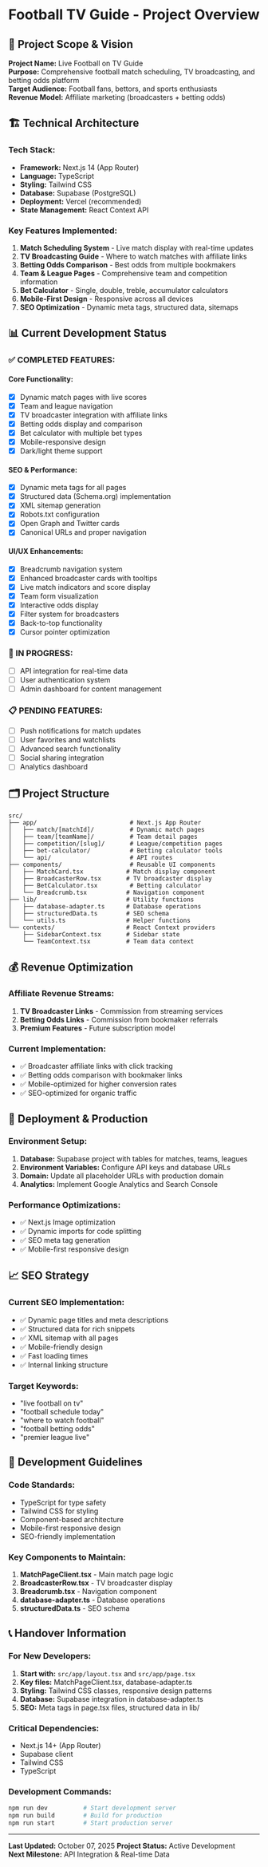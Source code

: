 # Football TV Guide - Project Overview

## 🎯 Project Scope & Vision

**Project Name:** Live Football on TV Guide  
**Purpose:** Comprehensive football match scheduling, TV broadcasting, and betting odds platform  
**Target Audience:** Football fans, bettors, and sports enthusiasts  
**Revenue Model:** Affiliate marketing (broadcasters + betting odds)  

## 🏗️ Technical Architecture

### **Tech Stack:**
- **Framework:** Next.js 14 (App Router)
- **Language:** TypeScript
- **Styling:** Tailwind CSS
- **Database:** Supabase (PostgreSQL)
- **Deployment:** Vercel (recommended)
- **State Management:** React Context API

### **Key Features Implemented:**
1. **Match Scheduling System** - Live match display with real-time updates
2. **TV Broadcasting Guide** - Where to watch matches with affiliate links
3. **Betting Odds Comparison** - Best odds from multiple bookmakers
4. **Team & League Pages** - Comprehensive team and competition information
5. **Bet Calculator** - Single, double, treble, accumulator calculators
6. **Mobile-First Design** - Responsive across all devices
7. **SEO Optimization** - Dynamic meta tags, structured data, sitemaps

## 📊 Current Development Status

### **✅ COMPLETED FEATURES:**

#### **Core Functionality:**
- [x] Dynamic match pages with live scores
- [x] Team and league navigation
- [x] TV broadcaster integration with affiliate links
- [x] Betting odds display and comparison
- [x] Bet calculator with multiple bet types
- [x] Mobile-responsive design
- [x] Dark/light theme support

#### **SEO & Performance:**
- [x] Dynamic meta tags for all pages
- [x] Structured data (Schema.org) implementation
- [x] XML sitemap generation
- [x] Robots.txt configuration
- [x] Open Graph and Twitter cards
- [x] Canonical URLs and proper navigation

#### **UI/UX Enhancements:**
- [x] Breadcrumb navigation system
- [x] Enhanced broadcaster cards with tooltips
- [x] Live match indicators and score display
- [x] Team form visualization
- [x] Interactive odds display
- [x] Filter system for broadcasters
- [x] Back-to-top functionality
- [x] Cursor pointer optimization

### **🔄 IN PROGRESS:**
- [ ] API integration for real-time data
- [ ] User authentication system
- [ ] Admin dashboard for content management

### **📋 PENDING FEATURES:**
- [ ] Push notifications for match updates
- [ ] User favorites and watchlists
- [ ] Advanced search functionality
- [ ] Social sharing integration
- [ ] Analytics dashboard

## 🗂️ Project Structure

```
src/
├── app/                          # Next.js App Router
│   ├── match/[matchId]/          # Dynamic match pages
│   ├── team/[teamName]/          # Team detail pages
│   ├── competition/[slug]/       # League/competition pages
│   ├── bet-calculator/           # Betting calculator tools
│   └── api/                      # API routes
├── components/                   # Reusable UI components
│   ├── MatchCard.tsx            # Match display component
│   ├── BroadcasterRow.tsx       # TV broadcaster display
│   ├── BetCalculator.tsx         # Betting calculator
│   └── Breadcrumb.tsx           # Navigation component
├── lib/                         # Utility functions
│   ├── database-adapter.ts      # Database operations
│   ├── structuredData.ts        # SEO schema
│   └── utils.ts                 # Helper functions
└── contexts/                    # React Context providers
    ├── SidebarContext.tsx       # Sidebar state
    └── TeamContext.tsx          # Team data context
```

## 💰 Revenue Optimization

### **Affiliate Revenue Streams:**
1. **TV Broadcaster Links** - Commission from streaming services
2. **Betting Odds Links** - Commission from bookmaker referrals
3. **Premium Features** - Future subscription model

### **Current Implementation:**
- ✅ Broadcaster affiliate links with click tracking
- ✅ Betting odds comparison with bookmaker links
- ✅ Mobile-optimized for higher conversion rates
- ✅ SEO-optimized for organic traffic

## 🚀 Deployment & Production

### **Environment Setup:**
1. **Database:** Supabase project with tables for matches, teams, leagues
2. **Environment Variables:** Configure API keys and database URLs
3. **Domain:** Update all placeholder URLs with production domain
4. **Analytics:** Implement Google Analytics and Search Console

### **Performance Optimizations:**
- ✅ Next.js Image optimization
- ✅ Dynamic imports for code splitting
- ✅ SEO meta tag generation
- ✅ Mobile-first responsive design

## 📈 SEO Strategy

### **Current SEO Implementation:**
- ✅ Dynamic page titles and meta descriptions
- ✅ Structured data for rich snippets
- ✅ XML sitemap with all pages
- ✅ Mobile-friendly design
- ✅ Fast loading times
- ✅ Internal linking structure

### **Target Keywords:**
- "live football on tv"
- "football schedule today"
- "where to watch football"
- "football betting odds"
- "premier league live"

## 🔧 Development Guidelines

### **Code Standards:**
- TypeScript for type safety
- Tailwind CSS for styling
- Component-based architecture
- Mobile-first responsive design
- SEO-friendly implementation

### **Key Components to Maintain:**
1. **MatchPageClient.tsx** - Main match page logic
2. **BroadcasterRow.tsx** - TV broadcaster display
3. **Breadcrumb.tsx** - Navigation component
4. **database-adapter.ts** - Database operations
5. **structuredData.ts** - SEO schema

## 📞 Handover Information

### **For New Developers:**
1. **Start with:** `src/app/layout.tsx` and `src/app/page.tsx`
2. **Key files:** MatchPageClient.tsx, database-adapter.ts
3. **Styling:** Tailwind CSS classes, responsive design patterns
4. **Database:** Supabase integration in database-adapter.ts
5. **SEO:** Meta tags in page.tsx files, structured data in lib/

### **Critical Dependencies:**
- Next.js 14+ (App Router)
- Supabase client
- Tailwind CSS
- TypeScript

### **Development Commands:**
```bash
npm run dev          # Start development server
npm run build        # Build for production
npm run start        # Start production server
```

---

**Last Updated:** October 07, 2025
**Project Status:** Active Development  
**Next Milestone:** API Integration & Real-time Data
